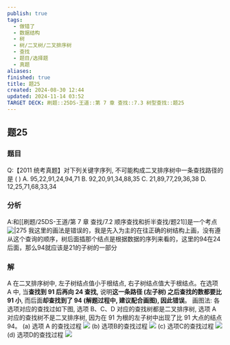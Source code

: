 ```yaml
---
publish: true
tags:
  - 做错了
  - 数据结构
  - 树
  - 树/二叉树/二叉排序树
  - 查找
  - 题目/选择题
  - 真题
aliases: 
finished: true
title: 题25
created: 2024-08-30 12:44
updated: 2024-11-14 03:52
TARGET DECK: 刷题::25DS-王道::第 7 章 查找::7.3 树型查找::题25
---
```

## 题25
### 题目
Q:【2011 统考真题】对下列关键字序列, 不可能构成二叉排序树中一条查找路径的是 ( )
A. 95,22,91,24,94,71 
B. 92,20,91,34,88,35
C. 21,89,77,29,36,38 
D. 12,25,71,68,33,34
### 分析
A:和[[刷题/25DS-王道/第 7 章 查找/7.2 顺序查找和折半查找/题21]]是一个考点
![|275](https://img.hwenyi.live/202409121232946.webp)
我这里的画法是错误的，我是先入为主的在往正确的树结构上画，没有遵从这个查询的顺序，树后面插那个结点是根据数据的序列来看的，这里的94在24后面，那么94就应该是21的子树的一部分
### 解
A
在二叉排序树中, 左子树结点值小于根结点, 右子树结点值大于根结点。在选项 A 中, 当**查找到 91 后再向 24 查找,** 说明**这一条路径 (左子树) 之后查找的数都要比 91 小**, 而后面**却查找到了 94 (解题过程中, 建议配合画图), 因此错误**。
画图法: 各选项对应的查找过如下图, 选项 B、C、D 对应的查找树都是二叉排序树, 选项 A 对应的查找树不是二叉排序树, 因为在 91 为根的左子树中出现了比 91 大点的结点 94。
(a) 选项 $\mathrm{A}$ 的查找过程
![](https://img.hwenyi.live/202411141152128.webp)
(b) 选项B的查找过程
![](https://img.hwenyi.live/202409121235782.webp) 
(c) 选项C的查找过程
![](https://img.hwenyi.live/202411141152015.webp)
(d) 选项D的查找过程
![](https://img.hwenyi.live/202409121236696.webp)

